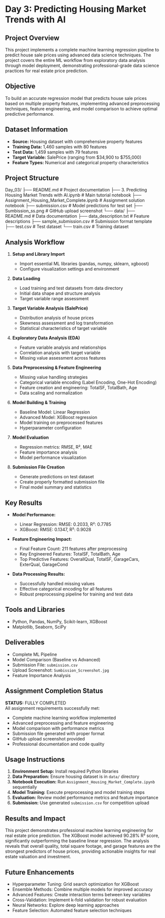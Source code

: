 
# Day 3: Predicting Housing Market Trends with AI

## Project Overview
This project implements a complete machine learning regression pipeline to predict house sale prices using advanced data science techniques. The project covers the entire ML workflow from exploratory data analysis through model deployment, demonstrating professional-grade data science practices for real estate price prediction.

## Objective
To build an accurate regression model that predicts house sale prices based on multiple property features, implementing advanced preprocessing techniques, feature engineering, and model comparison to achieve optimal predictive performance.

## Dataset Information
- **Source:** Housing dataset with comprehensive property features  
- **Training Data:** 1,460 samples with 80 features  
- **Test Data:** 1,459 samples with 79 features  
- **Target Variable:** SalePrice (ranging from $34,900 to $755,000)  
- **Feature Types:** Numerical and categorical property characteristics  

## Project Structure
Day_03/
├── README.md                                           # Project documentation
├── 3. Predicting Housing Market Trends with AI.ipynb  # Main tutorial notebook
├── Assignment_Housing_Market_Complete.ipynb            # Assignment solution notebook
├── submission.csv                                      # Model predictions for test set
├── Sumbission_ss.png                                   # GitHub upload screenshot
└── data/
    ├── README.md                                       # Data documentation
    ├── data_description.txt                            # Feature descriptions
    ├── sample_submission.csv                           # Submission format template
    ├── test.csv                                        # Test dataset
    └── train.csv                                       # Training dataset

## Analysis Workflow
1. **Setup and Library Import**  
   - Import essential ML libraries (pandas, numpy, sklearn, xgboost)  
   - Configure visualization settings and environment  

2. **Data Loading**  
   - Load training and test datasets from data directory  
   - Initial data shape and structure analysis  
   - Target variable range assessment  

3. **Target Variable Analysis (SalePrice)**  
   - Distribution analysis of house prices  
   - Skewness assessment and log transformation  
   - Statistical characteristics of target variable  

4. **Exploratory Data Analysis (EDA)**  
   - Feature variable analysis and relationships  
   - Correlation analysis with target variable  
   - Missing value assessment across features  

5. **Data Preprocessing & Feature Engineering**  
   - Missing value handling strategies  
   - Categorical variable encoding (Label Encoding, One-Hot Encoding)  
   - Feature creation and engineering: TotalSF, TotalBath, Age  
   - Data scaling and normalization  

6. **Model Building & Training**  
   - Baseline Model: Linear Regression  
   - Advanced Model: XGBoost regression  
   - Model training on preprocessed features  
   - Hyperparameter configuration  

7. **Model Evaluation**  
   - Regression metrics: RMSE, R², MAE  
   - Feature importance analysis  
   - Model performance visualization  

8. **Submission File Creation**  
   - Generate predictions on test dataset  
   - Create properly formatted submission file  
   - Final model summary and statistics  

## Key Results
- **Model Performance:**  
  - Linear Regression: RMSE: 0.2033, R²: 0.7785  
  - XGBoost: RMSE: 0.1347, R²: 0.9028  

- **Feature Engineering Impact:**  
  - Final Feature Count: 211 features after preprocessing  
  - Key Engineered Features: TotalSF, TotalBath, Age  
  - Top Predictive Features: OverallQual, TotalSF, GarageCars, ExterQual, GarageCond  

- **Data Processing Results:**  
  - Successfully handled missing values  
  - Effective categorical encoding for all features  
  - Robust preprocessing pipeline for training and test data  

## Tools and Libraries
- Python, Pandas, NumPy, Scikit-learn, XGBoost  
- Matplotlib, Seaborn, SciPy  

## Deliverables
- Complete ML Pipeline  
- Model Comparison (Baseline vs Advanced)  
- Submission File: `submission.csv`  
- Upload Screenshot: `Sumbission_Screenshot.jpg`  
- Feature Importance Analysis  

## Assignment Completion Status
**STATUS:** FULLY COMPLETED  
All assignment requirements successfully met:  
- Complete machine learning workflow implemented  
- Advanced preprocessing and feature engineering  
- Model comparison with performance metrics  
- Submission file generated with proper format  
- GitHub upload screenshot provided  
- Professional documentation and code quality  

## Usage Instructions
1. **Environment Setup:** Install required Python libraries  
2. **Data Preparation:** Ensure housing dataset is in `data/` directory  
3. **Notebook Execution:** Run `Assignment_Housing_Market_Complete.ipynb` sequentially  
4. **Model Training:** Execute preprocessing and model training steps  
5. **Evaluation:** Review model performance metrics and feature importance  
6. **Submission:** Use generated `submission.csv` for competition upload  

## Results and Impact
This project demonstrates professional machine learning engineering for real estate price prediction. The XGBoost model achieved 90.28% R² score, significantly outperforming the baseline linear regression. The analysis reveals that overall quality, total square footage, and garage features are the strongest predictors of house prices, providing actionable insights for real estate valuation and investment.

## Future Enhancements
- Hyperparameter Tuning: Grid search optimization for XGBoost  
- Ensemble Methods: Combine multiple models for improved accuracy  
- Advanced Features: Create interaction terms between key variables  
- Cross-Validation: Implement k-fold validation for robust evaluation  
- Neural Networks: Explore deep learning approaches  
- Feature Selection: Automated feature selection techniques  
